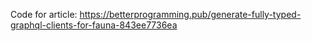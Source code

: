 
Code for article: https://betterprogramming.pub/generate-fully-typed-graphql-clients-for-fauna-843ee7736ea
